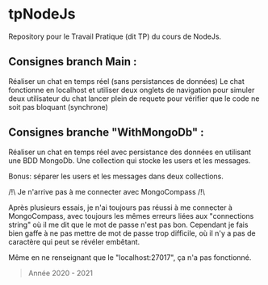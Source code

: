 # tpNodeJs
Repository pour le Travail Pratique (dit TP) du cours de NodeJs.

## Consignes branch Main : 
Réaliser un chat en temps réel (sans persistances de données)
Le chat fonctionne en localhost et utiliser deux onglets de navigation pour simuler deux utilisateur du chat
lancer plein de requete pour vérifier que le code ne soit pas bloquant (synchrone)


## Consignes branche "WithMongoDb" : 
Réaliser un chat en temps réel avec persistance des données en utilisant une BDD MongoDb.
Une collection qui stocke les users et les messages.

Bonus: séparer les users et les messages dans deux collections.

/!\ Je n'arrive pas à me connecter avec MongoCompass /!\

Après plusieurs essais, je n'ai toujours pas réussi à me connecter à MongoCompass, avec toujours les mêmes erreurs liées aux "connections string" où il me dit que le mot de passe n'est pas bon. Cependant je fais bien gaffe à ne pas mettre de mot de passe trop difficile, où il n'y a pas de caractère qui peut se révéler embêtant.

Même en ne renseignant que le "localhost:27017", ça n'a pas fonctionné. 


> Année 2020 - 2021